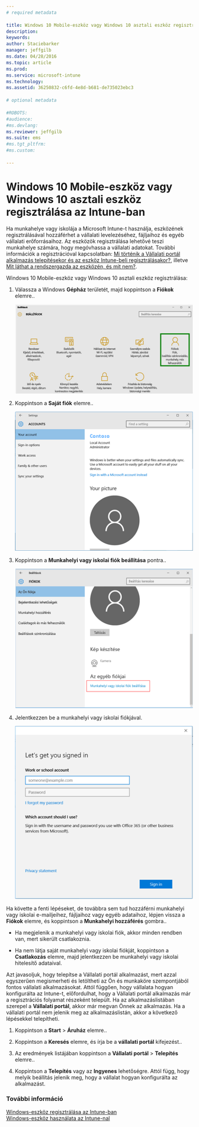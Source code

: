 ```yaml
---
# required metadata

title: Windows 10 Mobile-eszköz vagy Windows 10 asztali eszköz regisztrálása az Intune-ban | Microsoft Intune
description:
keywords:
author: Staciebarker
manager: jeffgilb
ms.date: 04/28/2016
ms.topic: article
ms.prod:
ms.service: microsoft-intune
ms.technology:
ms.assetid: 36250832-c6fd-4e8d-b681-de735023ebc3

# optional metadata

#ROBOTS:
#audience:
#ms.devlang:
ms.reviewer: jeffgilb
ms.suite: ems
#ms.tgt_pltfrm:
#ms.custom:

---
```



# Windows 10 Mobile-eszköz vagy Windows 10 asztali eszköz regisztrálása az Intune-ban

Ha munkahelye vagy iskolája a Microsoft Intune-t használja, eszközének regisztrálásával hozzáférhet a vállalati levelezéséhez, fájljaihoz és egyéb vállalati erőforrásaihoz. Az eszközök regisztrálása lehetővé teszi munkahelye számára, hogy megóvhassa a vállalati adatokat. További információk a regisztrációval kapcsolatban: [Mi történik a Vállalati portál alkalmazás telepítésekor és az eszköz Intune-beli regisztrálásakor?](what-happens-if-you-install-the-company-portal-app-and-enroll-your-device-in-intune-windows.md), illetve [Mit láthat a rendszergazda az eszközén, és mit nem?](what-can-your-it-administrator-see-when-you-enroll-your-device-in-intune-windows.md).

Windows 10 Mobile-eszköz vagy Windows 10 asztali eszköz regisztrálása:

1.  Válassza a Windows **Gépház** területét, majd koppintson a **Fiókok** elemre..

    ![settings-accounts](./media/W10-enroll-1-settings-accounts.png)

2.  Koppintson a **Saját fiók** elemre..

    ![your-account](./media/W10-enroll-2-accounts-your-account.png)

3.  Koppintson a **Munkahelyi vagy iskolai fiók beállítása** pontra..

    ![add-work-school-account](./media/W10-enroll-3-add-work-school-acct.png)

4.  Jelentkezzen be a munkahelyi vagy iskolai fiókjával.

    ![sign-in](./media/W10-enroll-4-sign-in.png)

Ha követte a fenti lépéseket, de továbbra sem tud hozzáférni munkahelyi vagy iskolai e-mailjeihez, fájljaihoz vagy egyéb adataihoz, lépjen vissza a **Fiókok** elemre, és koppintson a **Munkahelyi hozzáférés** gombra..

-   Ha megjelenik a munkahelyi vagy iskolai fiók, akkor minden rendben van, mert sikerült csatlakoznia.

-   Ha nem látja saját munkahelyi vagy iskolai fiókját, koppintson a **Csatlakozás** elemre, majd jelentkezzen be munkahelyi vagy iskolai hitelesítő adataival.

Azt javasoljuk, hogy telepítse a Vállalati portál alkalmazást, mert azzal egyszerűen megismerheti és letöltheti az Ön és munkaköre szempontjából fontos vállalati alkalmazásokat. Attól függően, hogy vállalata hogyan konfigurálta az Intune-t, előfordulhat,  hogy a Vállalati portál alkalmazás már a regisztrációs folyamat részeként települt. Ha az alkalmazáslistában szerepel a **Vállalati portál**, akkor már megvan Önnek az alkalmazás. Ha a vállalati portál nem jelenik meg az alkalmazáslistán, akkor a következő lépésekkel telepítheti.

1.  Koppintson a **Start** &gt; **Áruház** elemre..

2.  Koppintson a **Keresés** elemre, és írja be a **vállalati portál** kifejezést..

3.  Az eredmények listájában koppintson a **Vállalati portál** &gt; **Telepítés** elemre..

4.  Koppintson a **Telepítés** vagy az **Ingyenes** lehetőségre. Attól függ, hogy melyik beállítás jelenik meg, hogy a vállalat hogyan konfigurálta az alkalmazást.



### További információ
[Windows-eszköz regisztrálása az Intune-ban](enroll-your-device-in-intune-windows.md)</br>
[Windows-eszköz használata az Intune-nal](using-your-windows-device-with-intune.md)



<!--HONumber=May16_HO1-->


